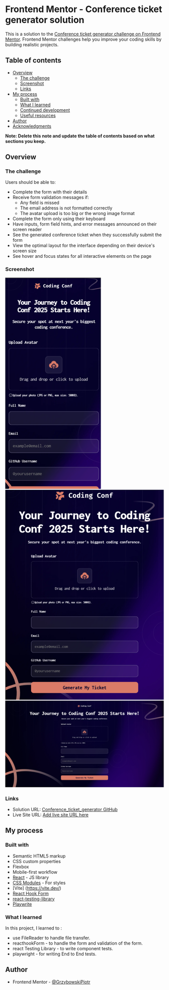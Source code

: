 # Frontend Mentor - Conference ticket generator solution

This is a solution to the [Conference ticket generator challenge on Frontend Mentor](https://www.frontendmentor.io/challenges/conference-ticket-generator-oq5gFIU12w). Frontend Mentor challenges help you improve your coding skills by building realistic projects.

## Table of contents

- [Overview](#overview)
  - [The challenge](#the-challenge)
  - [Screenshot](#screenshot)
  - [Links](#links)
- [My process](#my-process)
  - [Built with](#built-with)
  - [What I learned](#what-i-learned)
  - [Continued development](#continued-development)
  - [Useful resources](#useful-resources)
- [Author](#author)
- [Acknowledgments](#acknowledgments)

**Note: Delete this note and update the table of contents based on what sections you keep.**

## Overview

### The challenge

Users should be able to:

- Complete the form with their details
- Receive form validation messages if:
  - Any field is missed
  - The email address is not formatted correctly
  - The avatar upload is too big or the wrong image format
- Complete the form only using their keyboard
- Have inputs, form field hints, and error messages announced on their screen reader
- See the generated conference ticket when they successfully submit the form
- View the optimal layout for the interface depending on their device's screen size
- See hover and focus states for all interactive elements on the page

### Screenshot

![tabletView](./screenshots/mobileView.png)
![tabletView](./screenshots/tabletView.png)
![desktopView](./screenshots/desktopView.png)

### Links

- Solution URL: [Conference_ticket_generator GitHub](https://github.com/GrzybowskiPiotr/Conference_ticket_generator)
- Live Site URL: [Add live site URL here](https://your-live-site-url.com)

## My process

### Built with

- Semantic HTML5 markup
- CSS custom properties
- Flexbox
- Mobile-first workflow
- [React](https://reactjs.org/) - JS library
- [CSS Modules](https://github.com/css-modules/css-modules/) - For styles
- [Vite] (https://vite.dev/)
- [React Hook Form](https://react-hook-form.com/)
- [react-testing-library](http://https://testing-library.com/)
- [Playwrite](https://playwright.dev/)

### What I learned

In this project, I learned to :

- use FileReader to handle file transfer.
- reacthookForm - to handle the form and validation of the form.
- react Testing Library - to write component tests.
- playwright - for writing End to End tests.

## Author

- Frontend Mentor - [@GrzybowskiPiotr](https://www.frontendmentor.io/profile/GrzybowskiPiotr)
